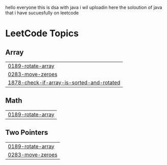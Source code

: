 hello everyone this is dsa with java i wil uploadin here the soloution of java that i have sucuesfully on leetcode

<!---LeetCode Topics Start-->
# LeetCode Topics
## Array
|  |
| ------- |
| [0189-rotate-array](https://github.com/royalharry007/DSA-WITH-JAVA/tree/master/0189-rotate-array) |
| [0283-move-zeroes](https://github.com/royalharry007/DSA-WITH-JAVA/tree/master/0283-move-zeroes) |
| [1878-check-if-array-is-sorted-and-rotated](https://github.com/royalharry007/DSA-WITH-JAVA/tree/master/1878-check-if-array-is-sorted-and-rotated) |
## Math
|  |
| ------- |
| [0189-rotate-array](https://github.com/royalharry007/DSA-WITH-JAVA/tree/master/0189-rotate-array) |
## Two Pointers
|  |
| ------- |
| [0189-rotate-array](https://github.com/royalharry007/DSA-WITH-JAVA/tree/master/0189-rotate-array) |
| [0283-move-zeroes](https://github.com/royalharry007/DSA-WITH-JAVA/tree/master/0283-move-zeroes) |
<!---LeetCode Topics End-->